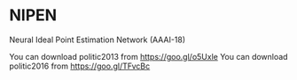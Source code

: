 # NIPEN 
Neural Ideal Point Estimation Network (AAAI-18)

You can download politic2013 from https://goo.gl/o5Uxle
You can download politic2016 from https://goo.gl/TFvcBc
